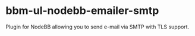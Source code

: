 # bbm-ul-nodebb-emailer-smtp
Plugin for NodeBB allowing you to send e-mail via SMTP with TLS support.
